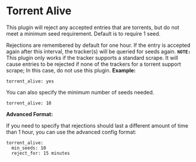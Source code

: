 # Torrent Alive
This plugin will reject any accepted entries that are torrents, but do not meet a minimum seed requirement. Default is to require 1 seed.

Rejections are remembered by default for one hour. If the entry is accepted again after this interval, the tracker(s) will be queried for seeds again.
**`NOTE:`** This plugin only works if the tracker supports a standard scrape. It will cause entries to be rejected if none of the trackers for a torrent support scrape; In this case, do not use this plugin.
**Example:**

    torrent_alive: yes


You can also specify the minimum number of seeds needed.

    torrent_alive: 10

**Advanced Format:**

If you need to specify that rejections should last a different amount of time than 1 hour, you can use the advanced config format:

    torrent_alive:
      min_seeds: 10
      reject_for: 15 minutes

